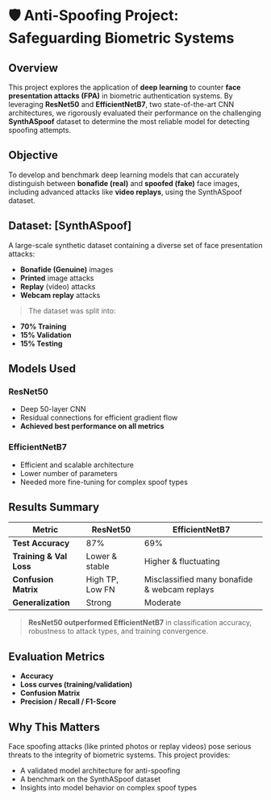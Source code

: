 # 🛡️ Anti-Spoofing Project: Safeguarding Biometric Systems

## Overview
This project explores the application of **deep learning** to counter **face presentation attacks (FPA)** in biometric authentication systems. By leveraging **ResNet50** and **EfficientNetB7**, two state-of-the-art CNN architectures, we rigorously evaluated their performance on the challenging **SynthASpoof** dataset to determine the most reliable model for detecting spoofing attempts.

## Objective
To develop and benchmark deep learning models that can accurately distinguish between **bonafide (real)** and **spoofed (fake)** face images, including advanced attacks like **video replays**, using the SynthASpoof dataset.

## Dataset: [SynthASpoof]
A large-scale synthetic dataset containing a diverse set of face presentation attacks:
- **Bonafide (Genuine)** images
- **Printed** image attacks
- **Replay** (video) attacks
- **Webcam replay** attacks

> The dataset was split into:
- **70% Training**
- **15% Validation**
- **15% Testing**

## Models Used

### ResNet50
- Deep 50-layer CNN
- Residual connections for efficient gradient flow
- **Achieved best performance on all metrics**

### EfficientNetB7
- Efficient and scalable architecture
- Lower number of parameters
- Needed more fine-tuning for complex spoof types

## Results Summary

| Metric                     | ResNet50       | EfficientNetB7   |
|---------------------------|----------------|------------------|
| **Test Accuracy**         | 87%            | 69%              |
| **Training & Val Loss**   | Lower & stable | Higher & fluctuating |
| **Confusion Matrix**      | High TP, Low FN| Misclassified many bonafide & webcam replays |
| **Generalization**        | Strong         | Moderate         |

> **ResNet50 outperformed EfficientNetB7** in classification accuracy, robustness to attack types, and training convergence.

## Evaluation Metrics
- **Accuracy**
- **Loss curves (training/validation)**
- **Confusion Matrix**
- **Precision / Recall / F1-Score**


## Why This Matters
Face spoofing attacks (like printed photos or replay videos) pose serious threats to the integrity of biometric systems. This project provides:
- A validated model architecture for anti-spoofing
- A benchmark on the SynthASpoof dataset
- Insights into model behavior on complex spoof types
